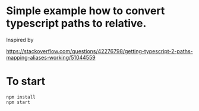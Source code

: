 

# Simple example how to convert typescript paths to relative.

Inspired by

https://stackoverflow.com/questions/42276798/getting-typescript-2-paths-mapping-aliases-working/51044559


# To start

    npm install
    npm start

